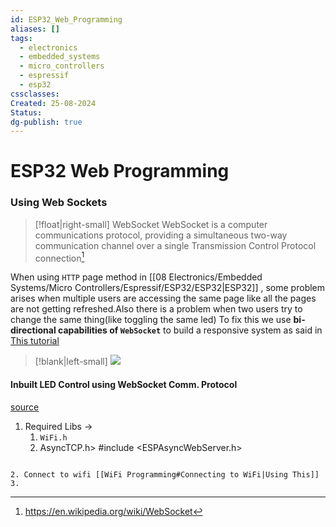 ```yaml
---
id: ESP32_Web_Programming
aliases: []
tags:
  - electronics
  - embedded_systems
  - micro_controllers
  - espressif
  - esp32
cssclasses: 
Created: 25-08-2024
Status: 
dg-publish: true
---
```

# ESP32 Web Programming

### Using Web Sockets
>[!float|right-small] WebSocket
>WebSocket is a computer communications protocol, providing a simultaneous two-way communication channel over a single Transmission Control Protocol connection[^1] 

When using `HTTP` page method in [[08 Electronics/Embedded Systems/Micro Controllers/Espressif/ESP32/ESP32|ESP32]] , some problem arises when multiple users are accessing the same page like all the pages are not getting refreshed.Also there is a problem when two users try to change the same thing(like toggling the same led)
To fix this we use **bi-directional capabilities of `WebSocket`** to build a responsive system as said in [This tutorial](https://lastminuteengineers.com/esp32-websocket-tutorial/)

[^1]:https://en.wikipedia.org/wiki/WebSocket
>[!blank|left-small]
>![](https://lastminuteengineers.com/wp-content/uploads/iot/HTTP-vs-Websocket-Protocol.png)
>

#### Inbuilt LED Control using WebSocket Comm. Protocol 
[source](https://lastminuteengineers.com/esp32-websocket-tutorial/)
1. Required Libs ->
	1. `WiFi.h` 
	2. AsyncTCP.h>
#include <ESPAsyncWebServer.h>

```

2. Connect to wifi [[WiFi Programming#Connecting to WiFi|Using This]]
3. 
